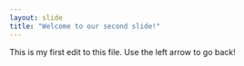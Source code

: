 ```yaml
---
layout: slide
title: "Welcome to our second slide!"
---
```

This is my first edit to this file.
Use the left arrow to go back!
